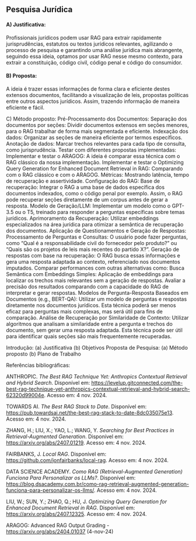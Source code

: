 ## Pesquisa Jurídica
#### A) Justificativa: 
Profissionais jurídicos podem usar RAG para extrair rapidamente jurisprudências, estatutos ou textos jurídicos relevantes, agilizando o processo de pesquisa e garantindo uma análise jurídica mais abrangente, seguindo essa ideia, optamos por usar RAG nesse mesmo contexto, para extrair a constituição, código civil, código penal e código do consumidor.

#### B) Proposta: 
A ideia é trazer essas informações de forma clara e eficiente destes extensos documentos, facilitando a visualização de leis, propostas políticas entre outros aspectos jurídicos. Assim, trazendo informação de maneira eficiente e fácil.

C) Método proposto:
Pré-Processamento dos Documentos:
Separação dos documentos por seções: Dividir documentos extensos em seções menores, para o RAG trabalhar de forma mais segmentada e eficiente.
Indexação dos dados: Organizar as seções de maneira eficiente por termos específicos.
Anotação de dados: Marcar trechos relevantes para cada tipo de consulta, como jurisprudência.
Testar com diferentes propostas implementadas:
Implementar e testar o ARAGOG: A ideia é comparar essa técnica com o RAG clássico da nossa implementação.
Implementar e testar o Optimizing Query Generation for Enhanced Document Retrieval in RAG: Comparando com o RAG clássico e com o ARAGOG.
Métricas: Mostrando latência, tempo de recuperação e assertividade. 
Configuração do RAG:
Base de recuperação: Integrar o RAG a uma base de dados específica dos documentos indexados, como o código penal por exemplo. Assim, o RAG pode recuperar seções diretamente de um corpus antes de gerar a resposta.
Modelo de Geração/LLM: Implementar um modelo como o GPT-3.5 ou o T5, treinado para responder a perguntas específicas sobre temas jurídicos.
Aprimoramento da Recuperação: Utilizar embeddings especializados na área jurídica para otimizar a semântica de recuperação dos documentos.
Aplicação de Questionamentos e Geração de Respostas:
Processamento de Perguntas e Consultas: O usuário pode fazer perguntas, como “Qual é a responsabilidade civil do fornecedor pelo produto?” ou “Quais são os projetos de leis mais recentes do partido X?”.
Geração de respostas com base na recuperação: O RAG busca essas informações e gera uma resposta adaptada ao contexto, referenciado nos documentos imputados.
Comparar performances com outras alternativas como:
Busca Semântica com Embeddings Simples: Aplicação de embeddings para localizar os trechos mais relevantes sem a geração de respostas. Avaliar a precisão dos resultados comparando com a capacidade do RAG de interpretar e gerar respostas.
Modelos de Pergunta-Resposta Baseados em Documentos (e.g., BERT-QA): Utilizar um modelo de perguntas e respostas diretamente nos documentos jurídicos. Esta técnica poderá ser menos eficaz para perguntas mais complexas, mas será útil para fins de comparação.
Análise de Recuperação por Similaridade de Contexto: Utilizar algoritmos que analisam a similaridade entre a pergunta e trechos do documento, sem gerar uma resposta adaptada. Esta técnica pode ser útil para identificar quais seções são mais frequentemente recuperadas.

Introdução: 
(a) Justificativa 
(b) Objetivos 
Proposta de Pesquisa:
(a) Método proposto 
(b) Plano de Trabalho


Referências bibliográficas:

ANTHROPIC. *The Best RAG Technique Yet: Anthropics Contextual Retrieval and Hybrid Search*. Disponível em: <https://levelup.gitconnected.com/the-best-rag-technique-yet-anthropics-contextual-retrieval-and-hybrid-search-62320d99004e>. Acesso em: 4 nov. 2024.

TOWARDS AI. *The Best RAG Stack to Date*. Disponível em: <https://pub.towardsai.net/the-best-rag-stack-to-date-8dc035075e13>. Acesso em: 4 nov. 2024.

ZHANG, H.; LIU, X.; YAO, L.; WANG, Y. *Searching for Best Practices in Retrieval-Augmented Generation*. Disponível em: <https://arxiv.org/abs/2407.01219>. Acesso em: 4 nov. 2024.

FAIRBANKS, J. *Local RAG*. Disponível em: <https://github.com/jonfairbanks/local-rag>. Acesso em: 4 nov. 2024.

DATA SCIENCE ACADEMY. *Como RAG (Retrieval-Augmented Generation) Funciona Para Personalizar os LLMs?*. Disponível em: <https://blog.dsacademy.com.br/como-rag-retrieval-augmented-generation-funciona-para-personalizar-os-llms/>. Acesso em: 4 nov. 2024.

LIU, W.; SUN, Y.; ZHAO, Q.; HU, J. *Optimizing Query Generation for Enhanced Document Retrieval in RAG*. Disponível em: <https://arxiv.org/abs/2407.12325>. Acesso em: 4 nov. 2024.

ARAGOG: Advanced RAG Output Grading - https://arxiv.org/abs/2404.01037 (4-nov-24)
